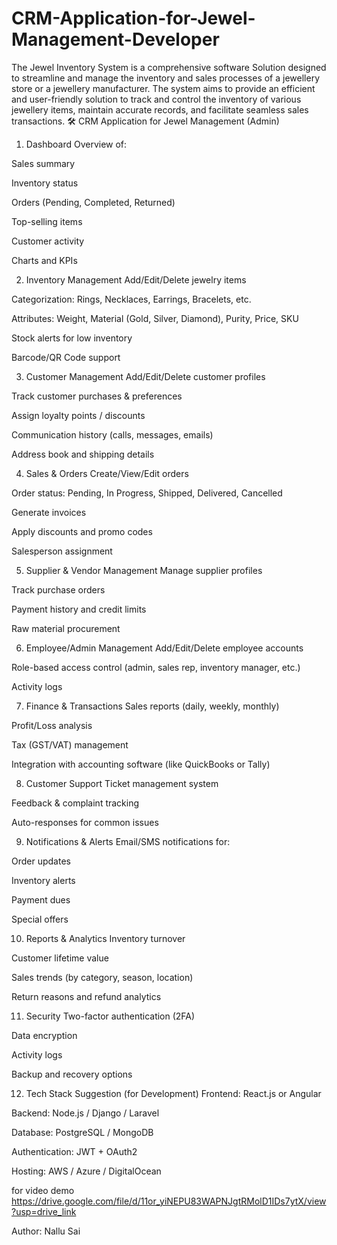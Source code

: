 # CRM-Application-for-Jewel-Management-Developer

The Jewel Inventory System is a comprehensive software Solution designed to streamline and manage the inventory and sales processes of a jewellery store or a jewellery manufacturer. The system aims to provide an efficient and user-friendly solution to track and control the inventory of various jewellery items, maintain accurate records, and facilitate seamless sales transactions.
🛠️ CRM Application for Jewel Management (Admin)
1. Dashboard
Overview of:

Sales summary

Inventory status

Orders (Pending, Completed, Returned)

Top-selling items

Customer activity

Charts and KPIs

2. Inventory Management
Add/Edit/Delete jewelry items

Categorization: Rings, Necklaces, Earrings, Bracelets, etc.

Attributes: Weight, Material (Gold, Silver, Diamond), Purity, Price, SKU

Stock alerts for low inventory

Barcode/QR Code support

3. Customer Management
Add/Edit/Delete customer profiles

Track customer purchases & preferences

Assign loyalty points / discounts

Communication history (calls, messages, emails)

Address book and shipping details

4. Sales & Orders
Create/View/Edit orders

Order status: Pending, In Progress, Shipped, Delivered, Cancelled

Generate invoices

Apply discounts and promo codes

Salesperson assignment

5. Supplier & Vendor Management
Manage supplier profiles

Track purchase orders

Payment history and credit limits

Raw material procurement

6. Employee/Admin Management
Add/Edit/Delete employee accounts

Role-based access control (admin, sales rep, inventory manager, etc.)

Activity logs

7. Finance & Transactions
Sales reports (daily, weekly, monthly)

Profit/Loss analysis

Tax (GST/VAT) management

Integration with accounting software (like QuickBooks or Tally)

8. Customer Support
Ticket management system

Feedback & complaint tracking

Auto-responses for common issues

9. Notifications & Alerts
Email/SMS notifications for:

Order updates

Inventory alerts

Payment dues

Special offers

10. Reports & Analytics
Inventory turnover

Customer lifetime value

Sales trends (by category, season, location)

Return reasons and refund analytics

11. Security
Two-factor authentication (2FA)

Data encryption

Activity logs

Backup and recovery options

12. Tech Stack Suggestion (for Development)
Frontend: React.js or Angular

Backend: Node.js / Django / Laravel

Database: PostgreSQL / MongoDB

Authentication: JWT + OAuth2

Hosting: AWS / Azure / DigitalOcean


for video demo   https://drive.google.com/file/d/11or_yiNEPU83WAPNJgtRMolD1IDs7ytX/view?usp=drive_link 

Author:  Nallu Sai
